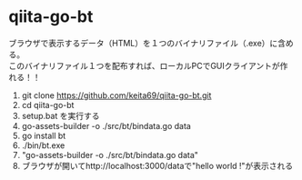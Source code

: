 # qiita-go-bt
ブラウザで表示するデータ（HTML）を１つのバイナリファイル（.exe）に含める。  
このバイナリファイル１つを配布すれば、ローカルPCでGUIクライアントが作れる！！

1. git clone https://github.com/keita69/qiita-go-bt.git
2. cd qiita-go-bt
3. setup.bat を実行する
4. go-assets-builder -o ./src/bt/bindata.go data
5. go install bt
6. ./bin/bt.exe
7. "go-assets-builder -o ./src/bt/bindata.go data"
8. ブラウザが開いてhttp://localhost:3000/dataで"hello world !"が表示される